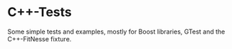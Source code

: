 C++-Tests
=========

Some simple tests and examples, mostly for Boost libraries, GTest and the
C++-FitNesse fixture.
